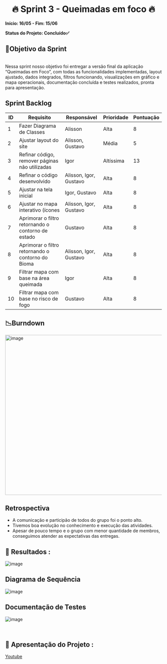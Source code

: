 <h1 align="center"> 🔥 Sprint 3 - Queimadas em foco 🔥 </h1>

**Início: 16/05 - Fim: 15/06**

**Status do Projeto: Concluído✅**

<span id="objetivo">
  
## 📌Objetivo da Sprint
<br> Nessa sprint nosso objetivo foi entregar a versão final da aplicação “Queimadas em Foco”, com todas as funcionalidades implementadas, layout ajustado, dados integrados, filtros funcionando, visualizações em gráfico e mapa operacionais, documentação concluída e testes realizados, pronta para apresentação.

## Sprint Backlog

| ID  | Requisito                                 | Responsável             | Prioridade   | Pontuação |
|-----|--------------------------------------------|-------------------------|--------------|-----------|
| 1   | Fazer Diagrama de Classes                  | Alisson                 | Alta         | 8         |
| 2   | Ajustar layout do site                     | Alisson, Gustavo        | Média        | 5         |
| 3   | Refinar código, remover páginas não utilizadas  | Igor                    | Altíssima    | 13        |
| 4   | Refinar o código desenvolvido              | Alisson, Igor, Gustavo  | Alta         | 8         |
| 5   | Ajustar na tela inicial                     | Igor, Gustavo           | Alta         | 8         |
| 6   | Ajustar no mapa interativo (ícones          | Alisson, Igor, Gustavo  | Alta         | 8         |
| 7   | Aprimorar o filtro retornando o contorno de estado   | Gustavo  | Alta         | 8         |
| 8   | Aprimorar o filtro retornando o contorno do Bioma    | Alisson, Igor, Gustavo  | Alta         | 8         |
| 9   | Filtrar mapa com base na área queimada     | Igor  | Alta         | 8         |
| 10  | Filtrar mapa com base no risco de fogo  | Gustavo  | Alta         | 8         |



## 📉Burndown

<img width="513" alt="image" src="">


</br>

## Retrospectiva

* A comunicação e participão de todos do grupo foi o ponto alto.
* Tivemos boa evolução no conhecimento e execução das atividades.
* Apesar de pouco tempo e o grupo com menor quantidade de membros, conseguimos atender as expectativas das entregas.

  

## 🔗 Resultados :
![image](https://github.com/user-attachments/assets/b26f694c-d65b-48e6-b08f-8ac657e94291)


## Diagrama de Sequência
![image](https://github.com/user-attachments/assets/0755e091-be38-4db9-b8d8-01aca9627030)

## Documentação de Testes
![image](https://github.com/user-attachments/assets/967eaab2-958f-491b-ad20-0651b3326119)

<br>

## 🎥 Apresentação do Projeto :

<a href="">Youtube</a>

<br>
